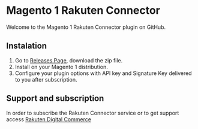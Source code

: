 # Magento 1 Rakuten Connector

Welcome to the Magento 1 Rakuten Connector plugin on GitHub.

## Instalation

1. Go to [Releases Page](https://github.com/RakutenBrasil/magento1-rakuten-pay/releases), download the zip file.
2. Install on your Magento 1 distribution.
3. Configure your plugin options with API key and Signature Key delivered to you after subscription.

## Support and subscription

In order to subscribe the Rakuten Connector service or to get support access [Rakuten Digital Commerce](https://digitalcommerce.rakuten.com.br)
